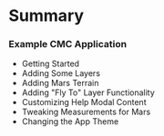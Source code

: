 # Summary

### Example CMC Application

* Getting Started
* Adding Some Layers
* Adding Mars Terrain
* Adding "Fly To" Layer Functionality
* Customizing Help Modal Content
* Tweaking Measurements for Mars
* Changing the App Theme



